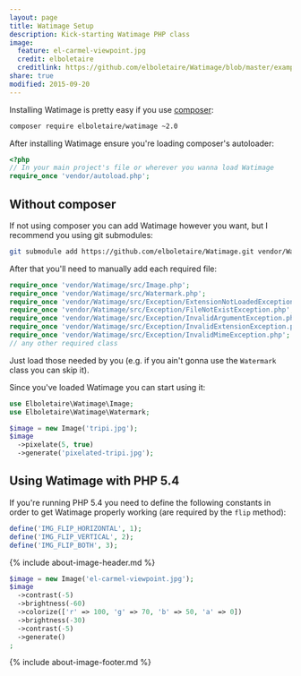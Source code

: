 ```yaml
---
layout: page
title: Watimage Setup
description: Kick-starting Watimage PHP class
image:
  feature: el-carmel-viewpoint.jpg
  credit: elboletaire
  creditlink: https://github.com/elboletaire/Watimage/blob/master/examples/files/LICENSE
share: true
modified: 2015-09-20
---
```


Installing Watimage is pretty easy if you use [composer](https://getcomposer.org):

~~~bash
composer require elboletaire/watimage ~2.0
~~~

After installing Watimage ensure you're loading composer's autoloader:

~~~php
<?php
// In your main project's file or wherever you wanna load Watimage
require_once 'vendor/autoload.php';
~~~

Without composer
----------------

If not using composer you can add Watimage however you want, but I recommend you
using git submodules:

~~~bash
git submodule add https://github.com/elboletaire/Watimage.git vendor/Watimage
~~~

After that you'll need to manually add each required file:

~~~php
require_once 'vendor/Watimage/src/Image.php';
require_once 'vendor/Watimage/src/Watermark.php';
require_once 'vendor/Watimage/src/Exception/ExtensionNotLoadedException.php';
require_once 'vendor/Watimage/src/Exception/FileNotExistException.php';
require_once 'vendor/Watimage/src/Exception/InvalidArgumentException.php';
require_once 'vendor/Watimage/src/Exception/InvalidExtensionException.php';
require_once 'vendor/Watimage/src/Exception/InvalidMimeException.php';
// any other required class
~~~

Just load those needed by you (e.g. if you ain't gonna use the `Watermark` class
you can skip it).

Since you've loaded Watimage you can start using it:

~~~php
use Elboletaire\Watimage\Image;
use Elboletaire\Watimage\Watermark;

$image = new Image('tripi.jpg');
$image
  ->pixelate(5, true)
  ->generate('pixelated-tripi.jpg');
~~~


Using Watimage with PHP 5.4
---------------------------

If you're running PHP 5.4 you need to define the following constants in order to
get Watimage properly working (are required by the `flip` method):

~~~php
define('IMG_FLIP_HORIZONTAL', 1);
define('IMG_FLIP_VERTICAL', 2);
define('IMG_FLIP_BOTH', 3);
~~~

{% include about-image-header.md %}

~~~php
$image = new Image('el-carmel-viewpoint.jpg');
$image
  ->contrast(-5)
  ->brightness(-60)
  ->colorize(['r' => 100, 'g' => 70, 'b' => 50, 'a' => 0])
  ->brightness(-30)
  ->contrast(-5)
  ->generate()
;
~~~

{% include about-image-footer.md %}

